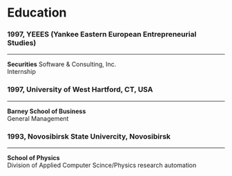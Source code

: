 <link rel="stylesheet" type="text/css" href="/style.css">

# Education

### 1997, YEEES (Yankee Eastern European Entrepreneurial Studies)
<hr class="divider">
<strong>Securities</strong> Software & Consulting, Inc.<br>   
Internship

### 1997, University of West Hartford, CT, USA
<hr class="divider">
<strong>Barney School of Business</strong><br>   
General Management

### 1993, Novosibirsk State Univercity, Novosibirsk
<hr class="divider">
<strong>School of Physics</strong><br>   
Division of Applied Computer Scince/Physics research automation


